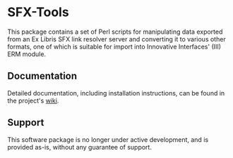 # SFX-Tools

This package contains a set of Perl scripts for manipulating data exported from an Ex Libris SFX link resolver server
and converting it to various other formats, one of which is suitable for import into Innovative Interfaces' (III) ERM
module.

## Documentation

Detailed documentation, including installation instructions, can be found in the project's
[wiki](https://github.com/uofs-library/sfx-tools/wiki).

## Support

This software package is no longer under active development, and is provided as-is, without any guarantee of support.
   
